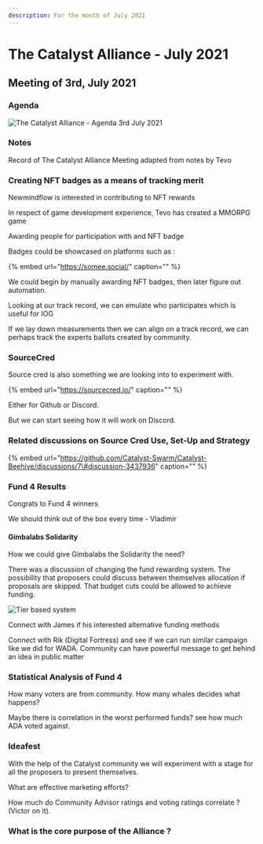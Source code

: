 ```yaml
---
description: For the month of July 2021
---
```


# The Catalyst Alliance - July 2021

## Meeting of 3rd, July 2021

### Agenda

![The Catalyst Alliance - Agenda 3rd July 2021](https://user-images.githubusercontent.com/25156451/124361335-8305de80-dc26-11eb-81ff-bbcd156476e2.png)

### Notes <a id="docs-internal-guid-544d05cd-7fff-e0e3-d8e0-6c3220d1ea64"></a>

Record of The Catalyst Alliance Meeting adapted from notes by Tevo

### Creating NFT badges as a means of tracking merit

Newmindflow is interested in contributing to NFT rewards

In respect of game development experience, Tevo has created a MMORPG game

Awarding people for participation with and NFT badge

Badges could be showcased on platforms such as :

{% embed url="https://somee.social/" caption="" %}

We could begin by manually awarding NFT badges, then later figure out automation.

Looking at our track record, we can emulate who participates which is useful for IOG

If we lay down measurements then we can align on a track record, we can perhaps track the experts ballots created by community.

### SourceCred

Source cred is also something we are looking into to experiment with.

{% embed url="https://sourcecred.io/" caption="" %}

Either for Github or Discord.

But we can start seeing how it will work on Discord.

### Related discussions on Source Cred Use, Set-Up and Strategy

{% embed url="https://github.com/Catalyst-Swarm/Catalyst-Beehive/discussions/7\#discussion-3437936" caption="" %}

### Fund 4 Results

Congrats to Fund 4 winners

We should think out of the box every time - Vladimir

#### Gimbalabs Solidarity

How we could give Gimbalabs the Solidarity the need?

There was a discussion of changing the fund rewarding system. The possibility that proposers could discuss between themselves allocation if proposals are skipped. That budget cuts could be allowed to achieve funding.

![Tier based system](https://user-images.githubusercontent.com/25156451/124367726-caee2b00-dc51-11eb-9e9e-eb9191406411.png)

Connect with James if his interested alternative funding methods

Connect with Rik \(Digital Fortress\) and see if we can run similar campaign like we did for WADA. Community can have powerful message to get behind an idea in public matter

### Statistical Analysis of Fund 4 

How many voters are from community. How many whales decides what happens?

Maybe there is correlation in the worst performed funds? see how much ADA voted against.

### Ideafest

With the help of the Catalyst community we will experiment with a stage for all the proposers to present themselves.

What are effective marketing efforts?

How much do Community Advisor ratings and voting ratings correlate ? \(Victor on it\).

### What is the core purpose of the Alliance ?





